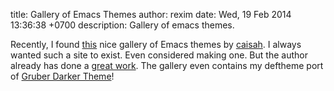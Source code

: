 title: Gallery of Emacs Themes
author: rexim
date: Wed, 19 Feb 2014 13:36:38 +0700
description: Gallery of emacs themes.

Recently, I found [this](http://emacsthemes.caisah.info/) nice gallery
of Emacs themes by [caisah](http://caisah.info/). I always wanted such
a site to exist. Even considered making one. But the author already
has done a
[great work](http://emacsthemes.caisah.info/about-emacs-themes/). The
gallery even contains my deftheme port of
[Gruber Darker Theme](https://github.com/rexim/gruber-darker-theme)!
